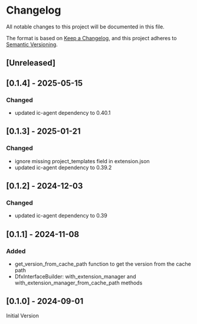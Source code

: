 # Changelog

All notable changes to this project will be documented in this file.

The format is based on [Keep a Changelog](https://keepachangelog.com/en/1.1.0/),
and this project adheres to [Semantic Versioning](https://semver.org/spec/v2.0.0.html).

## [Unreleased]

## [0.1.4] - 2025-05-15

### Changed

- updated ic-agent dependency to 0.40.1

## [0.1.3] - 2025-01-21

### Changed

 - ignore missing project_templates field in extension.json
 - updated ic-agent dependency to 0.39.2

## [0.1.2] - 2024-12-03

### Changed

 - updated ic-agent dependency to 0.39

## [0.1.1] - 2024-11-08

### Added

 - get_version_from_cache_path function to get the version from the cache path
 - DfxInterfaceBuilder: with_extension_manager and with_extension_manager_from_cache_path methods

## [0.1.0] - 2024-09-01

Initial Version
